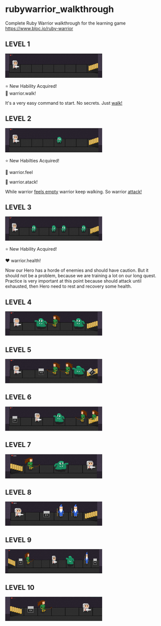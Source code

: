 rubywarrior_walkthrough
=======================

Complete Ruby Warrior walkthrough for the learning game https://www.bloc.io/ruby-warrior

LEVEL 1
-------

![Level 1 level 1](https://raw.githubusercontent.com/rpossan/rubywarrior_walkthrough/master/images/level1.png)

:star: New Hability Acquired!<br>
:feet: warrior.walk!

It's a very easy command to start. No secrets. Just [walk!](https://github.com/rpossan/rubywarrior_walkthrough/blob/master/beginner/level1.rb#L5)


LEVEL 2
-------

![Level 2 level 2](https://raw.githubusercontent.com/rpossan/rubywarrior_walkthrough/master/images/level2.png)

:star: New Habilties Acquired!

:eyes: warrior.feel

:punch: warrior.atack!

While warrior [feels empty](https://github.com/rpossan/rubywarrior_walkthrough/blob/master/beginner/level2.rb#L5)
 warrior keep walking. So warrior [attack!](https://github.com/rpossan/rubywarrior_walkthrough/blob/master/beginner/level2.rb#L5)

LEVEL 3
-------

![Level 3 level 3](https://raw.githubusercontent.com/rpossan/rubywarrior_walkthrough/master/images/level3.png)

:star: New Hability Acquired!

:heart: warrior.health!

Now our Hero has a horde of enemies and should have caution. But it should not be a problem, because we are training a lot on our long quest. Practice is very important at this point because should attack until exhausted, then Hero need to rest and recovery some health.

LEVEL 4
-------

![Level 4 level 4](https://raw.githubusercontent.com/rpossan/rubywarrior_walkthrough/master/images/level4.png)

LEVEL 5
-------

![Level 5 level 5](https://raw.githubusercontent.com/rpossan/rubywarrior_walkthrough/master/images/level5.png)

LEVEL 6
-------

![Level 6 level 6](https://raw.githubusercontent.com/rpossan/rubywarrior_walkthrough/master/images/level6.png)

LEVEL 7
-------

![Level 7 level 7](https://raw.githubusercontent.com/rpossan/rubywarrior_walkthrough/master/images/level7.png)

LEVEL 8
-------

![Level 8 level 8](https://raw.githubusercontent.com/rpossan/rubywarrior_walkthrough/master/images/level8.png)

LEVEL 9
-------

![Level 9 level 9](https://raw.githubusercontent.com/rpossan/rubywarrior_walkthrough/master/images/level9.png)

LEVEL 10
-------

![Level 10 level 10](https://raw.githubusercontent.com/rpossan/rubywarrior_walkthrough/master/images/level10.png)
